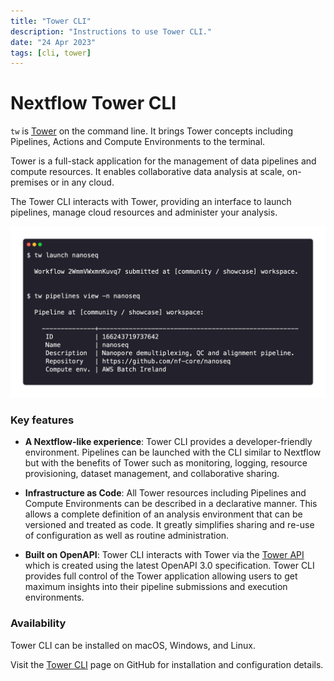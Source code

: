 ```yaml
---
title: "Tower CLI"
description: "Instructions to use Tower CLI."
date: "24 Apr 2023"
tags: [cli, tower]
---
```


# Nextflow Tower CLI

`tw` is [Tower](https://tower.nf/) on the command line. It brings Tower concepts including Pipelines, Actions and Compute Environments to the terminal.

Tower is a full-stack application for the management of data pipelines and compute resources. It enables collaborative data analysis at scale, on-premises or in any cloud.

The Tower CLI interacts with Tower, providing an interface to launch pipelines, manage cloud resources and administer your analysis.

![tw](./_images/tw_cli.png)

### Key features

- **A Nextflow-like experience**: Tower CLI provides a developer-friendly environment. Pipelines can be launched with the CLI similar to Nextflow but with the benefits of Tower such as monitoring, logging, resource provisioning, dataset management, and collaborative sharing.

- **Infrastructure as Code**: All Tower resources including Pipelines and Compute Environments can be described in a declarative manner. This allows a complete definition of an analysis environment that can be versioned and treated as code. It greatly simplifies sharing and re-use of configuration as well as routine administration.

- **Built on OpenAPI**: Tower CLI interacts with Tower via the [Tower API](./api/overview) which is created using the latest OpenAPI 3.0 specification. Tower CLI provides full control of the Tower application allowing users to get maximum insights into their pipeline submissions and execution environments.

### Availability

Tower CLI can be installed on macOS, Windows, and Linux.

Visit the [Tower CLI](https://github.com/seqeralabs/tower-cli/) page on GitHub for installation and configuration details.
